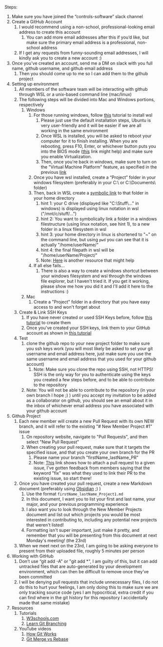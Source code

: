 Steps:
1. Make sure you have joined the “controls-software” slack channel
2. Create a GitHub Account
	1. I would recommend using a non-school, professional-looking email address to create this account
		1. You can add more email addresses after this if you’d like, but make sure the primary email address is a professional, non-school address
	2. If I get any requests from funny-sounding email addresses, I will kindly ask you to create a new account :)
3. Once you've created an account, send me a DM on slack with you full name, github username, and github email address
	1. Then you should come up to me so I can add them to the github project
4. Setting up environment
	1. All members of the software team will be interacting with github through WSL or a unix-based command line (mac/linux)
	2. The following steps will be divided into Mac and Windows portions, respectively
		1. Windows
			1. For those running windows, follow [this](https://learn.microsoft.com/en-us/windows/wsl/install) tutorial to install wsl
				1. Please just use the default installation steps, Ubuntu is very user-friendly and it will be easier if we are all working in the same environment
				2. Once WSL is installed, you will be asked to reboot your computer for it to finish installing. When you are rebooting, press F10, Enter, or whichever button puts you into the BIOS mode ([this](https://support.microsoft.com/en-us/windows/enable-virtualization-on-windows-c5578302-6e43-4b4b-a449-8ced115f58e1) link might help) and make sure you enable Virtualization. 
				3. Then, once you're back in windows, make sure to turn on the "Virtual Machine Platform" feature, as specified in the previous [link](https://support.microsoft.com/en-us/windows/enable-virtualization-on-windows-c5578302-6e43-4b4b-a449-8ced115f58e1)
			2. Once you have wsl installed, create a “Project” folder in your windows filesystem (preferably in your C:\\ or C:\\Documents\\ folder)
			3. Then, back in WSL create a [symbolic link](https://www.howtogeek.com/287014/how-to-create-and-use-symbolic-links-aka-symlinks-on-linux/) to that folder in your home directory
				1. hint 1: your C drive (displayed like "C:\\Stuff\\..." in windows) is displayed using linux notation in wsl ("/mnt/c/stuff/...")
				2. hint 2: You want to symbolically link a folder in a windows filestructure (using linux notation, see hint 1), to a new folder in a linux filesystem in wsl
				3. hint 3: your home directory in linux is shortened to "~" on the command line, but using `pwd` you can see that it is actually "/home/userName/"
				4. hint 4: the final filepath in wsl will be "/home/userName/Project/"
				5. Note: [Here](https://peter-whyte.com/create-a-link-between-local-windows-files-and-wsl/) is another resource that might help
			4. If all else fails...
				1. There is also a way to create a windows shortcut between your windows filesystem and wsl through the windows file explorer, but I haven't tried it. If you get it working, please show me how you did it and I'll add it here to the instructions :)
		2. Mac
			1. Create a "Project" folder in a directory that you have easy access to and won't forget about
	3. Create & Link SSH Keys
		1. If you have never created or used SSH Keys before, follow [this tutorial](https://docs.github.com/en/authentication/connecting-to-github-with-ssh/generating-a-new-ssh-key-and-adding-it-to-the-ssh-agent?platform=linux) to create them
		2. Once you've created your SSH keys, link them to your GitHub account as shown in [this tutorial](https://docs.github.com/en/authentication/connecting-to-github-with-ssh/adding-a-new-ssh-key-to-your-github-account?tool=webui)
	5. Test
		1. clone the github repo to your new project folder to make sure you ssh keys work (you will most likely be asked to set your git username and email address here, just make sure you use the same username and email address that you used for your github account)
			1. Note: Make sure you clone the repo using SSH, not HTTPS! SSH is the only way for you to authenticate using the keys you created a few steps before, and to be able to contribute to the repository
		2. Note: You will not be able to contribute to the repository (in your own branch I hope ;) ) until you accept my invitation to be added as a collaborator on github, you should see an email about it in the inbox of whichever email address you have associated with your github account
5. Github Project
	1. Each new member will create a new Pull Request with its own NEW branch, and it will refer to the existing "# New Member Project #1" issue
		1. On repository website, navigate to "Pull Requests", and then select "New Pull Request"
		2. When creating your pull request, make sure that it targets the specified issue, and that you create your own branch for the PR
			1. Please name your branch "firstName_lastName_PR"
			2. Note: [This](https://docs.github.com/en/issues/tracking-your-work-with-issues/linking-a-pull-request-to-an-issue) link shows how to attach a pull request to a given issue, I've gotten feedback from members saying that the keyword "fix" was what they used to link their PR to the existing issue, so start there!
	2. Once you have created your pull request, create a new Markdown document (preferably using [Obsidian](https://obsidian.md/download) ;) ) 
		1. Use the format `firstName_lastName_Project1.md`
		2. In this document, I want you to list your first and last name, your major, and your previous programming experience
		3. I also want you to look through the New Member Projects document and list out which projects you would be most interested in contributing to, including any potential new projects that weren't listed!
		4. Formatting isn't super important, just make it pretty, and remember that you will be presenting from this document at next Monday's meeting! (the 23rd)
	3. When we meet next on the 23rd, I am going to be asking everyone to present from their uploaded file, roughly 5 minutes per person
6. Working with GitHub
	1. Don’t use “git add -A" or "git add \*", I am guilty of this, but it can add untracked files that are auto-generated by your development environment, which can then be difficult to remove once they’ve been committed
	2. I will be denying pull requests that include unnecessary files, I do not do this to hurt your feelings, I am only doing this to make sure we are only tracking source code (yes I am hypocritical, extra credit if you can find where in the git history for this repository I accidentally made that same mistake)
7. Resources
	1. Tutorials
		1. [W3schools.com](https://www.w3schools.com/git/default.asp)
		2. [Learn Git Branching](https://learngitbranching.js.org/)
	2. YouTube videos
		1. [How Git Works](https://www.youtube.com/watch?v=e9lnsKot_SQ)
		2. [Git Merge vs Rebase](https://www.youtube.com/watch?v=0chZFIZLR_0)
